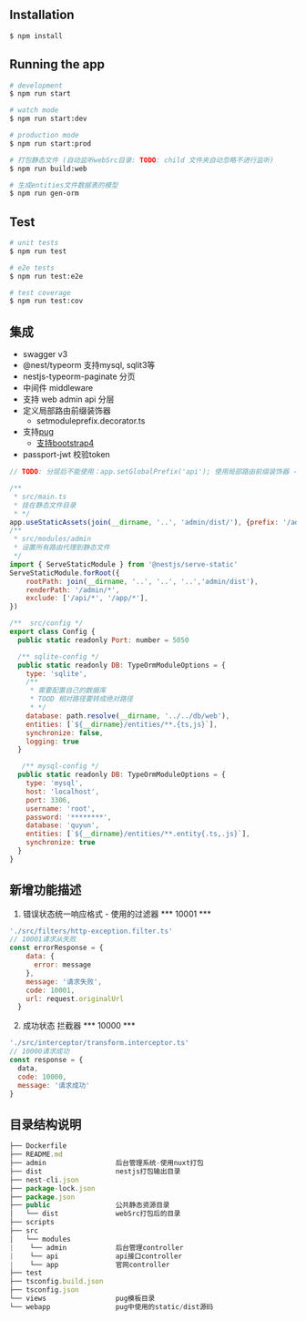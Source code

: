 

## Installation

```bash
$ npm install
```

## Running the app

```bash
# development
$ npm run start

# watch mode
$ npm run start:dev

# production mode
$ npm run start:prod

# 打包静态文件 (自动监听webSrc目录: TODO: child 文件夹自动忽略不进行监听)
$ npm run build:web

# 生成entities文件数据表的模型
$ npm run gen-orm
```

## Test

```bash
# unit tests
$ npm run test

# e2e tests
$ npm run test:e2e

# test coverage
$ npm run test:cov
```

## 集成

* swagger v3
* @nest/typeorm  支持mysql, sqlit3等
* nestjs-typeorm-paginate 分页
* 中间件 middleware
* 支持 web admin api 分层
* 定义局部路由前缀装饰器
  - setmoduleprefix.decorator.ts 
* 支持[pug](https://pugjs.org/zh-cn/api/reference.html)
  - [支持bootstrap4](https://getbootstrap.net/docs/components/navbar/#toggler)
* passport-jwt 校验token
```js
// TODO: 分层后不能使用：app.setGlobalPrefix('api'); 使用局部路由前缀装饰器 - src/common/setmoduleprefix.decorator.ts 

/** 
 * src/main.ts
 * 挂在静态文件目录 
 * */
app.useStaticAssets(join(__dirname, '..', 'admin/dist/'), {prefix: '/admin/'})
/**
 * src/modules/admin
 * 设置所有路由代理到静态文件
 */
import { ServeStaticModule } from '@nestjs/serve-static'
ServeStaticModule.forRoot({
    rootPath: join(__dirname, '..', '..', '..','admin/dist'),
    renderPath: '/admin/*',
    exclude: ['/api/*', '/app/*'],
})
```

```js
/**  src/config */
export class Config {
  public static readonly Port: number = 5050

  /** sqlite-config */
  public static readonly DB: TypeOrmModuleOptions = {
    type: 'sqlite',
    /** 
     * 需要配置自己的数据库 
     * TOOD 相对路径要转成绝对路径
     * */
    database: path.resolve(__dirname, '../../db/web'),
    entities: [`${__dirname}/entities/**.{ts,js}`],
    synchronize: false,
    logging: true
  }

   /** mysql-config */
  public static readonly DB: TypeOrmModuleOptions = {
    type: 'mysql',
    host: 'localhost',
    port: 3306,
    username: 'root',
    password: '********',
    database: 'quyun',
    entities: [`${__dirname}/entities/**.entity{.ts,.js}`],
    synchronize: true
  }
}
```

## 新增功能描述
1. 错误状态统一响应格式 - 使用的过滤器 *** 10001 ***
```js
'./src/filters/http-exception.filter.ts'
// 10001请求从失败
const errorResponse = {
    data: {
      error: message
    },
    message: '请求失败',
    code: 10001,
    url: request.originalUrl
  }
```
2. 成功状态 拦截器 *** 10000 ***
```js
'./src/interceptor/transform.interceptor.ts'
// 10000请求成功
const response = {
  data,
  code: 10000,
  message: '请求成功'
}
```

## 目录结构说明

```js
├── Dockerfile
├── README.md
├── admin                 后台管理系统-使用nuxt打包
├── dist                  nestjs打包输出目录
├── nest-cli.json
├── package-lock.json
├── package.json
├── public                公共静态资源目录
│   └── dist              webSrc打包后的目录
├── scripts
├── src
│   └── modules
|    └── admin            后台管理controller
|    └── api              api接口controller
|    └── app              官网controller
├── test
├── tsconfig.build.json
├── tsconfig.json
└── views                 pug模板目录
└── webapp                pug中使用的static/dist源码
```

